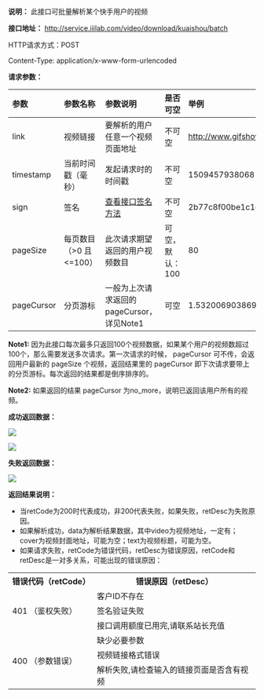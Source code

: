 **说明：** 此接口可批量解析某个快手用户的视频

**接口地址：** http://service.iiilab.com/video/download/kuaishou/batch

HTTP请求方式：POST

Content-Type: application/x-www-form-urlencoded

**请求参数：**

参数|参数名称|参数说明|是否可空|举例
:---|:---|:---|:---|:---
link|视频链接|要解析的用户任意一个视频页面地址|不可空|http://www.gifshow.com/s/ca656mAd
timestamp|当前时间戳（毫秒）|发起请求时的时间戳|不可空|1509457938068
sign|签名|[查看接口签名方法](https://github.com/iiiLab/video-api/wiki/%E6%8E%A5%E5%8F%A3%E7%AD%BE%E5%90%8D%E6%96%B9%E6%B3%95)|不可空|2b77c8f00be1c1ec310a8860164835a6
pageSize|每页数目（>0 且 <=100）|此次请求期望返回的用户视频数目|可空，默认：100|80
pageCursor|分页游标|一般为上次请求返回的pageCursor，详见Note1 |可空|1.532006903869E12

**Note1:** 因为此接口每次最多只返回100个视频数据，如果某个用户的视频数超过100个，那么需要发送多次请求。第一次请求的时候， pageCursor 可不传，会返回用户最新的 pageSize 个视频，返回结果里的 pageCursor 即下次请求要带上的分页游标。每次返回的结果都是倒序排序的。

**Note2:** 如果返回的结果 pageCursor 为no_more，说明已返回该用户所有的视频。

**成功返回数据：**

![](https://raw.githubusercontent.com/iiiLab/video-api/master/img/ks-batch-succ-1.png)

![](https://raw.githubusercontent.com/iiiLab/video-api/master/img/ks-batch-succ-2.png)

**失败返回数据：**

![](https://raw.githubusercontent.com/iiiLab/video-api/master/img/common_fail.png)

**返回结果说明：**

* 当retCode为200时代表成功，非200代表失败，如果失败，retDesc为失败原因。
* 如果解析成功，data为解析结果数据，其中video为视频地址，一定有；cover为视频封面地址，可能为空；text为视频标题，可能为空。
* 如果请求失败，retCode为错误代码，retDesc为错误原因，retCode和retDesc是一对多关系，可能出现的错误原因：

<table>
  <tr><th>错误代码（retCode）</th><th>错误原因（retDesc）</th></tr>
  <tr>
  <td rowspan="3">401 （鉴权失败）</td>
  <td>客户ID不存在</td>
</tr>
  <tr>
    <td>签名验证失败</td>
  </tr>
  <tr>
    <td>接口调用额度已用完,请联系站长充值</td>
  </tr>

  <tr>
    <td rowspan="3">400 （参数错误）</td>
    <td>缺少必要参数</td>
  </tr>
  <tr>
    <td>视频链接格式错误</td>
  </tr>
  <tr>
    <td>解析失败,请检查输入的链接页面是否含有视频</td>
  </tr>
</table>
